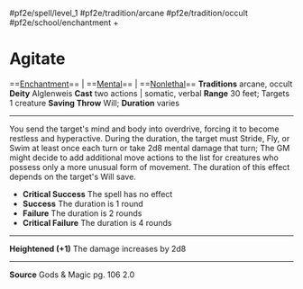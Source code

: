 #pf2e/spell/level_1 #pf2e/tradition/arcane #pf2e/tradition/occult #pf2e/school/enchantment +
# Agitate
==[Enchantment](Enchantment.md)== | ==[Mental](Mental.md)== | ==[Nonlethal](Nonlethal.md)==
**Traditions** arcane, occult
**Deity** Alglenweis
**Cast** two actions | somatic, verbal
**Range** 30 feet; Targets 1 creature
**Saving Throw** Will; **Duration** varies

---
You send the target's mind and body into overdrive, forcing it to become restless and hyperactive. During the duration, the target must Stride, Fly, or Swim at least once each turn or take 2d8 mental damage that turn; The GM might decide to add additional move actions to the list for creatures who possess only a more unusual form of movement. The duration of this effect depends on the target's Will save.

- **Critical Success** The spell has no effect
- **Success** The duration is 1 round
- **Failure** The duration is 2 rounds
- **Critical Failure** The duration is 4 rounds

---
**Heightened (+1)** The damage increases by 2d8

---
**Source** Gods & Magic pg. 106 2.0